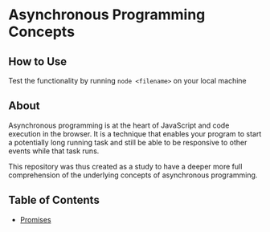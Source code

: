 # Asynchronous Programming Concepts

## How to Use

Test the functionality by running `node <filename>` on your local machine

## About

Asynchronous programming is at the heart of JavaScript and code execution in the browser. It is a technique that enables your program to start a potentially long running task and still be able to be responsive to other events while that task runs.

This repository was thus created as a study to have a deeper more full comprehension of the underlying concepts of asynchronous programming.

## Table of Contents

- [Promises](./Notes/promises.md)
